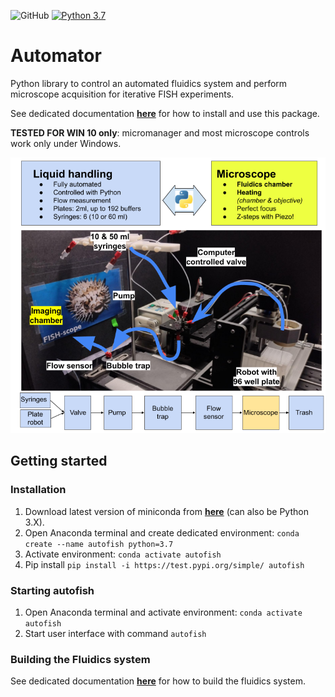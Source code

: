 ![GitHub](https://img.shields.io/github/license/fish-quant/autofish)
[![Python 3.7](https://img.shields.io/badge/python-3.7-blue.svg)](https://www.python.org/downloads/release/python-370/)

# Automator

Python library to control an automated fluidics system and perform microscope acquisition for iterative FISH experiments.

See dedicated documentation [**here**](https://github.com/fish-quant/autofish/blob/master/docs/autofish_manual.pdf) for how to install and use this package.

**TESTED FOR WIN 10 only**: micromanager and most microscope controls work only under Windows.

![fluidics-system](docs/fluidics-overview.png)

## Getting started

### Installation

1. Download latest version of miniconda from [**here**](https://docs.conda.io/en/latest/miniconda.html) (can also be Python 3.X).
2. Open Anaconda terminal and create dedicated environment: `conda create --name autofish python=3.7`
3. Activate environment: `conda activate autofish`
4. Pip install `pip install -i https://test.pypi.org/simple/ autofish`

### Starting autofish

1. Open Anaconda terminal and activate environment: `conda activate autofish`
2. Start user interface with command `autofish`

### Building the Fluidics system

See dedicated documentation [**here**](https://github.com/fish-quant/autofish/blob/master/docs/fluidics_construction.pdf) for how to build the fluidics system.
